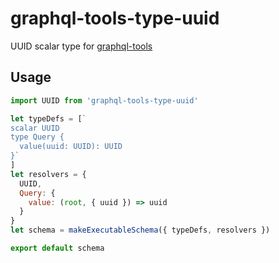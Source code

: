 # graphql-tools-type-uuid

UUID scalar type for [graphql-tools](https://github.com/apollographql/graphql-tools)

## Usage

```js
import UUID from 'graphql-tools-type-uuid'

let typeDefs = [`
scalar UUID
type Query {
  value(uuid: UUID): UUID
}`
]
let resolvers = {
  UUID,
  Query: {
    value: (root, { uuid }) => uuid
  }
}
let schema = makeExecutableSchema({ typeDefs, resolvers })

export default schema
```
